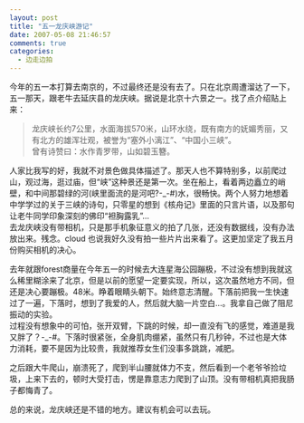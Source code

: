 ```yaml
---
layout: post
title: "五一龙庆峡游记"
date: 2007-05-08 21:46:57
comments: true
categories:
  - 边走边拍
---
```

今年的五一本打算去南京的，不过最终还是没有去了。只在北京周遭溜达了一下，五一那天，跟老牛去延庆县的龙庆峡。据说是北京十六景之一。找了点介绍贴上来：

> 龙庆峡长约7公里，水面海拔570米，山环水绕，既有南方的妩媚秀丽，又有北方的雄浑壮观，被誉为“塞外小漓江”、“中国小三峡”。  
> 曾有诗赞曰：水作青罗带，山如碧玉簪。

人家比我写的好，我就不对景色做具体描述了。那天人也不算特别多，以前爬过山，观过海，逛过庙，但“峡”这种景还是第一次。坐在船上，看着两边矗立的峭壁，和中间那碧绿的河(峡里面流的是河吧?-_-#)水，很畅快。两个人努力地想着中学学过的关于三峡的诗句，只零星的想到《核舟记》里面的只言片语，以及那句让老牛同学印象深刻的佛印“袒胸露乳”...  
去龙庆峡没有带相机，只是那手机象征意义的拍了几张，还没有数据线，没有办法放出来。残念。cloud 也说我好久没有拍一些片片出来看了。这更加坚定了我五月份购买相机的决心。

去年就跟forest商量在今年五一的时候去大连星海公园蹦极，不过没有想到我就这么稀里糊涂来了北京，但是以前的愿望一定要实现，所以，这次虽然地方不同，但还是决心要蹦极。48米。睁着眼睛头朝下。始终意志清醒。下落前把我一生快速过了一遍，下落时，想到了我爱的人，然后就大脑一片空白...。我拿自己做了阻尼振动的实验。  
过程没有想象中的可怕，张开双臂，下跳的时候，却一直没有飞的感觉，难道是我又胖了？-_-#。下落时很紧张，全身肌肉绷紧，虽然只有几秒钟，不过也是大体力消耗，要不是因为比较贵，我就推荐女生们没事多跳跳，减肥。

之后跟大牛爬山，崩溃死了，爬到半山腰就体力不支，然后看到一个老爷爷捡垃圾，上来下去的，顿时大受打击，愣是靠意志力爬到了山顶。没有带相机真把我肠子都悔青了。

总的来说，龙庆峡还是不错的地方。建议有机会可以去玩。